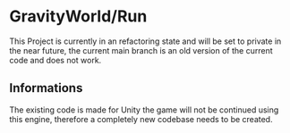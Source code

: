 # GravityWorld/Run

This Project is currently in an refactoring state and will be set to private in the near future,
the current main branch is an old version of the current code and does not work.

## Informations

The existing code is made for Unity the game will not be continued using this engine, therefore
a completely new codebase needs to be created.